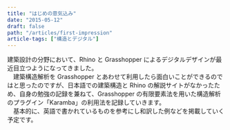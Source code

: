 ```yaml
---
title: "はじめの意気込み"
date: "2015-05-12"
draft: false
path: "/articles/first-impression"
article-tags: ["構造とデジタル"]
---
```


建築設計の分野において、Rhino と Grasshopper によるデジタルデザインが最近目立つようになってきました。  
　建築構造解析を Grasshopper とあわせて利用したら面白いことができるのではと思ったのですが、日本語での建築構造と Rhino の解説サイトがなかったため、自身の勉強の記録を兼ねて、Grasshopper の有限要素法を用いた構造解析のプラグイン「Karamba」の利用法を記録していきます。  
　基本的に、英語で書かれているものを参考にし和訳した例などを掲載していく予定です。
